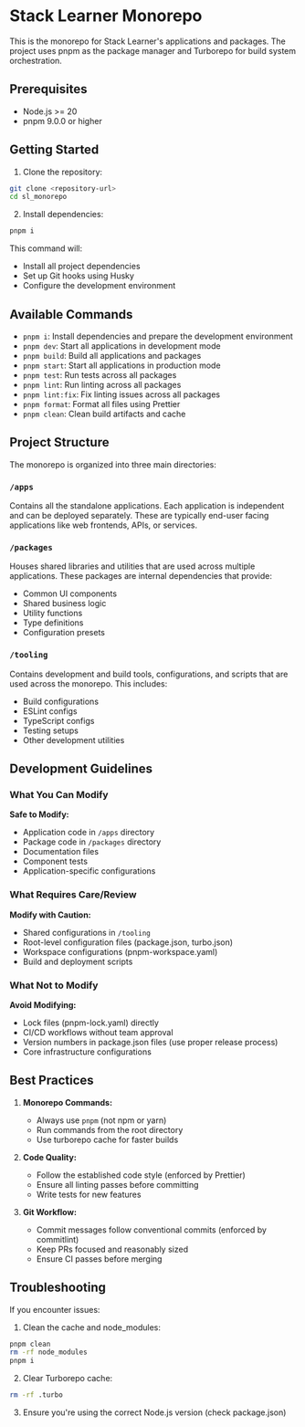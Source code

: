 # Stack Learner Monorepo

This is the monorepo for Stack Learner's applications and packages. The project uses pnpm as the package manager and Turborepo for build system orchestration.

## Prerequisites

- Node.js >= 20
- pnpm 9.0.0 or higher

## Getting Started

1. Clone the repository:
```bash
git clone <repository-url>
cd sl_monorepo
```

2. Install dependencies:
```bash
pnpm i
```

This command will:
- Install all project dependencies
- Set up Git hooks using Husky
- Configure the development environment

## Available Commands

- `pnpm i`: Install dependencies and prepare the development environment
- `pnpm dev`: Start all applications in development mode
- `pnpm build`: Build all applications and packages
- `pnpm start`: Start all applications in production mode
- `pnpm test`: Run tests across all packages
- `pnpm lint`: Run linting across all packages
- `pnpm lint:fix`: Fix linting issues across all packages
- `pnpm format`: Format all files using Prettier
- `pnpm clean`: Clean build artifacts and cache

## Project Structure

The monorepo is organized into three main directories:

### `/apps`
Contains all the standalone applications. Each application is independent and can be deployed separately. These are typically end-user facing applications like web frontends, APIs, or services.

### `/packages`
Houses shared libraries and utilities that are used across multiple applications. These packages are internal dependencies that provide:
- Common UI components
- Shared business logic
- Utility functions
- Type definitions
- Configuration presets

### `/tooling`
Contains development and build tools, configurations, and scripts that are used across the monorepo. This includes:
- Build configurations
- ESLint configs
- TypeScript configs
- Testing setups
- Other development utilities

## Development Guidelines

### What You Can Modify

**Safe to Modify:**
- Application code in `/apps` directory
- Package code in `/packages` directory
- Documentation files
- Component tests
- Application-specific configurations

### What Requires Care/Review

**Modify with Caution:**
- Shared configurations in `/tooling`
- Root-level configuration files (package.json, turbo.json)
- Workspace configurations (pnpm-workspace.yaml)
- Build and deployment scripts

### What Not to Modify

**Avoid Modifying:**
- Lock files (pnpm-lock.yaml) directly
- CI/CD workflows without team approval
- Version numbers in package.json files (use proper release process)
- Core infrastructure configurations

## Best Practices

1. **Monorepo Commands:**
   - Always use `pnpm` (not npm or yarn)
   - Run commands from the root directory
   - Use turborepo cache for faster builds

2. **Code Quality:**
   - Follow the established code style (enforced by Prettier)
   - Ensure all linting passes before committing
   - Write tests for new features

3. **Git Workflow:**
   - Commit messages follow conventional commits (enforced by commitlint)
   - Keep PRs focused and reasonably sized
   - Ensure CI passes before merging

## Troubleshooting

If you encounter issues:

1. Clean the cache and node_modules:
```bash
pnpm clean
rm -rf node_modules
pnpm i
```

2. Clear Turborepo cache:
```bash
rm -rf .turbo
```

3. Ensure you're using the correct Node.js version (check package.json)